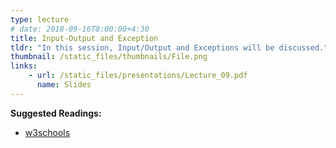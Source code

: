 ```yaml
---
type: lecture
# date: 2018-09-16T8:00:00+4:30
title: Input-Output and Exception
tldr: "In this session, Input/Output and Exceptions will be discussed."
thumbnail: /static_files/thumbnails/File.png
links: 
    - url: /static_files/presentations/Lecture_09.pdf
      name: Slides
---
```

**Suggested Readings:**
- [w3schools](https://www.w3schools.com/java/default.asp)

